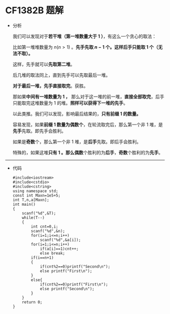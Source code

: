 # CF1382B 题解

- 分析

  我们可以发现对于**若干堆（第一堆数量大于 $1$ ）**，有这么一个贪心的取法：
  
  比如第一堆堆数量为 $n(n>1)$ 。**先手先取 $n-1$ 个。这样后手只能取 $1$ 个（无法不取）。**
  
  这样，先手就可以**先取第二堆**。
  
  后几堆的取法同上，直到先手可以先取最后一堆。
  
  **对于最后一堆，先手直接取完**。获胜。
  
  那如果**中间有一堆数量为 $1$ ，** 那么对于这一堆的前一堆，**直接全部取完**，后手只能取完这堆数量为 $1$ 的堆。**照样可以获得下一堆的先手**。
  
  以此类推。我们可以发现，影响最后结果的，**只有前缀 $1$ 的数量。**
  
  容易发现，如果**前缀 $1$ 数量为偶数个**，在轮流取完后，那么第一个非 $1$ 堆，是**先手**先取。即先手会胜利。
  
  如果是**奇数**个，那么第一个非 $1$ 堆，是**后手**先取。即后手会胜利。
  
  特殊的，如果这堆**只有 $1$ 。**那么**偶数**个胜利的为**后手**，**奇数**个胜利的为**先手**。
  
  

------------

  
- 代码

  ```
  #include<iostream>
  #include<cstdio>
  #include<cstring>
  using namespace std;
  const int Maxn=1e5+5;
  int T,n,a[Maxn];
  int main()
  {	
      scanf("%d",&T);
      while(T--)
      {	
          int cnt=0,i;
          scanf("%d",&n);
          for(i=1;i<=n;i++)
              scanf("%d",&a[i]);
          for(i=1;i<=n;i++)
              if(a[i]==1)cnt++;
              else break;
          if(i==n+1)
          {	
              if(cnt%2==0)printf("Second\n");
              else printf("First\n");
          }
          else{
              if(cnt%2==0)printf("First\n");
              else printf("Second\n");
          }
      }
      return 0;
  }
  ```